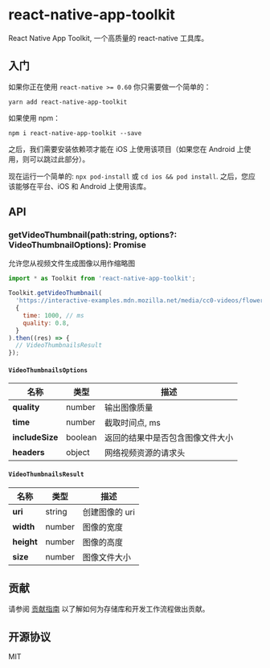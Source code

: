 # react-native-app-toolkit

React Native App Toolkit, 一个高质量的 react-native 工具库。

## 入门

如果你正在使用 `react-native >= 0.60` 你只需要做一个简单的：

```shell
yarn add react-native-app-toolkit
```

如果使用 npm：

```shell
npm i react-native-app-toolkit --save
```

之后，我们需要安装依赖项才能在 iOS 上使用该项目（如果您在 Android 上使用，则可以跳过此部分）。

现在运行一个简单的: `npx pod-install` 或 `cd ios && pod install`. 之后，您应该能够在平台、iOS 和 Android 上使用该库。

## API

### getVideoThumbnail(path:string, options?: VideoThumbnailOptions): Promise<VideoThumbnailsResult>

允许您从视频文件生成图像以用作缩略图

```javascript
import * as Toolkit from 'react-native-app-toolkit';

Toolkit.getVideoThumbnail(
  'https://interactive-examples.mdn.mozilla.net/media/cc0-videos/flower.mp4',
  {
    time: 1000, // ms
    quality: 0.8,
  }
).then((res) => {
  // VideoThumbnailsResult
});
```

#### `VideoThumbnailsOptions`

| 名称            | 类型    | 描述                             |
| --------------- | ------- | -------------------------------- |
| **quality**     | number  | 输出图像质量                     |
| **time**        | number  | 截取时间点, ms                   |
| **includeSize** | boolean | 返回的结果中是否包含图像文件大小 |
| **headers**     | object  | 网络视频资源的请求头             |

#### `VideoThumbnailsResult`

| 名称       | 类型   | 描述           |
| ---------- | ------ | -------------- |
| **uri**    | string | 创建图像的 uri |
| **width**  | number | 图像的宽度     |
| **height** | number | 图像的高度     |
| **size**   | number | 图像文件大小   |

## 贡献

请参阅 [贡献指南](CONTRIBUTING.md) 以了解如何为存储库和开发工作流程做出贡献。

## 开源协议

MIT
